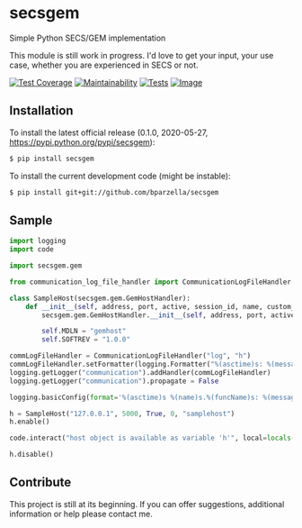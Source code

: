 # secsgem
Simple Python SECS/GEM implementation

This module is still work in progress. I'd love to get your input, your use case, whether you are experienced in SECS or not.

[![Test Coverage](https://api.codeclimate.com/v1/badges/223821436f063223b9da/test_coverage)](https://codeclimate.com/github/bparzella/secsgem/test_coverage)
[![Maintainability](https://api.codeclimate.com/v1/badges/223821436f063223b9da/maintainability)](https://codeclimate.com/github/bparzella/secsgem/maintainability)
[![Tests](https://github.com/bparzella/secsgem/actions/workflows/build.yaml/badge.svg)](https://github.com/bparzella/secsgem/actions/workflows/build.yaml)
[![Image](https://readthedocs.org/projects/secsgem/badge/)](http://secsgem.readthedocs.org/en/latest/)


## Installation
To install the latest official release (0.1.0, 2020-05-27, https://pypi.python.org/pypi/secsgem):

```bash
$ pip install secsgem
```

To install the current development code (might be instable):

```bash
$ pip install git+git://github.com/bparzella/secsgem
```

## Sample

```python
import logging
import code

import secsgem.gem

from communication_log_file_handler import CommunicationLogFileHandler

class SampleHost(secsgem.gem.GemHostHandler):
    def __init__(self, address, port, active, session_id, name, custom_connection_handler=None):
        secsgem.gem.GemHostHandler.__init__(self, address, port, active, session_id, name, custom_connection_handler)

        self.MDLN = "gemhost"
        self.SOFTREV = "1.0.0"

commLogFileHandler = CommunicationLogFileHandler("log", "h")
commLogFileHandler.setFormatter(logging.Formatter("%(asctime)s: %(message)s"))
logging.getLogger("communication").addHandler(commLogFileHandler)
logging.getLogger("communication").propagate = False

logging.basicConfig(format='%(asctime)s %(name)s.%(funcName)s: %(message)s', level=logging.DEBUG)

h = SampleHost("127.0.0.1", 5000, True, 0, "samplehost")
h.enable()

code.interact("host object is available as variable 'h'", local=locals())

h.disable()
```

## Contribute

This project is still at its beginning. If you can offer suggestions, additional information or help please contact me.
